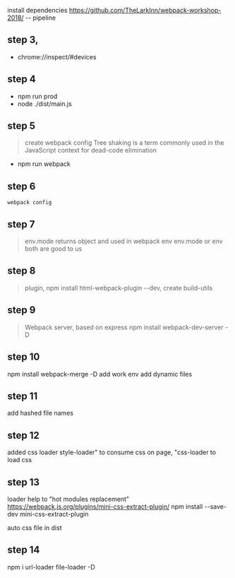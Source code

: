 install dependencies https://github.com/TheLarkInn/webpack-workshop-2018/
-- pipeline

## step 3,

- chrome://inspect/#devices

## step 4

- npm run prod
- node ./dist/main.js

## step 5

> create webpack config
> Tree shaking is a term commonly used in the JavaScript context for dead-code elimination

- npm run webpack

## step 6

`webpack config`

## step 7

> env.mode returns object and used in webpack env
> env.mode or env both are good to us

## step 8

> plugin, npm install html-webpack-plugin --dev, create build-utils

## step 9

> Webpack server, based on express
npm install webpack-dev-server -D

## step 10
npm install webpack-merge -D
add work env
add dynamic files

## step 11
add hashed file names

## step 12
added css loader 
style-loader" to consume css on page, 
 "css-loader to load css 

## step 13 
 loader help to "hot modules replacement"
 https://webpack.js.org/plugins/mini-css-extract-plugin/
 npm install --save-dev mini-css-extract-plugin

 auto css file in dist
 
 ## step 14

  npm i url-loader file-loader -D